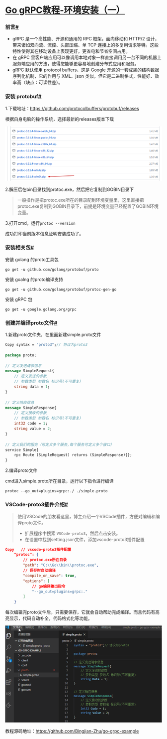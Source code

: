 # [Go gRPC教程-环境安装（一）](https://www.cnblogs.com/FireworksEasyCool/p/12669371.html)

### 前言[#](https://www.cnblogs.com/FireworksEasyCool/p/12669371.html#825018497)

- gRPC 是一个高性能、开源和通用的 RPC 框架，面向移动和 HTTP/2 设计，带来诸如双向流、流控、头部压缩、单 TCP 连接上的多复用请求等特。这些特性使得其在移动设备上表现更好，更省电和节省空间占用。
- 在 gRPC 里客户端应用可以像调用本地对象一样直接调用另一台不同的机器上服务端应用的方法，使得您能够更容易地创建分布式应用和服务。
- gRPC 默认使用 protocol buffers，这是 Google 开源的一套成熟的结构数据序列化机制，它的作用与 XML、json 类似，但它是二进制格式，性能好、效率高（缺点：可读性差）。

### 安装 protobuf[#](https://www.cnblogs.com/FireworksEasyCool/p/12669371.html#1307165860)

1.下载地址：https://github.com/protocolbuffers/protobuf/releases

根据自身电脑的操作系统，选择最新的releases版本下载

[![img](./images/1508611-20200409190731232-700613932.png)](https://img2020.cnblogs.com/blog/1508611/202004/1508611-20200409190731232-700613932.png)

2.解压后在bin目录找到protoc.exe，然后把它复制到GOBIN目录下

> 一般操作是把protoc.exe所在的目录配到环境变量里，这里直接把protoc.exe复制到GOBIN目录下，前提是环境变量已经配置了GOBIN环境变量。

3.打开cmd，运行`protoc --version`

成功打印当前版本信息证明安装成功了。

### 安装相关包[#](https://www.cnblogs.com/FireworksEasyCool/p/12669371.html#1429743062)

安装 golang 的proto工具包

```
go get -u github.com/golang/protobuf/proto
```

安装 goalng 的proto编译支持

```
go get -u github.com/golang/protobuf/protoc-gen-go
```

安装 gRPC 包

```
go get -u google.golang.org/grpc
```

### 创建并编译proto文件[#](https://www.cnblogs.com/FireworksEasyCool/p/12669371.html#3526556568)

1.新建proto文件夹，在里面新建simple.proto文件

```protobuf
Copy syntax = "proto3";// 协议为proto3

package proto;

// 定义发送请求信息
message SimpleRequest{
    // 定义发送的参数
    // 参数类型 参数名 标识号(不可重复)
    string data = 1;
}

// 定义响应信息
message SimpleResponse{
    // 定义接收的参数
    // 参数类型 参数名 标识号(不可重复)
    int32 code = 1;
    string value = 2;
}

// 定义我们的服务（可定义多个服务,每个服务可定义多个接口）
service Simple{
    rpc Route (SimpleRequest) returns (SimpleResponse){};
}
```

2.编译proto文件

cmd进入simple.proto所在目录，运行以下指令进行编译

```
protoc --go_out=plugins=grpc:./ ./simple.proto
```

### VSCode-proto3插件介绍[#](https://www.cnblogs.com/FireworksEasyCool/p/12669371.html#3214696591)

> 使用VSCode的朋友看这里，博主介绍一个VSCode插件，方便对编辑和编译proto文件。
>
> - 扩展程序中搜索 `VSCode-proto3`，然后点击安装。
> - 在设置中找到setting.json文件，添加vscode-proto3插件配置

```json
Copy   // vscode-proto3插件配置
    "protoc": {
        // protoc.exe所在目录
        "path": "C:\\Go\\bin\\protoc.exe",
        // 保存时自动编译
        "compile_on_save": true,
        "options": [
            // go编译输出指令
            "--go_out=plugins=grpc:."
        ]
    }
```

每次编辑完proto文件后，只需要保存，它就会自动帮助完成编译。而且代码有高亮显示，代码自动补全，代码格式化等功能。

[![img](./images/1508611-20200409201719878-445176439.gif)](https://img2020.cnblogs.com/blog/1508611/202004/1508611-20200409201719878-445176439.gif)

教程源码地址：https://github.com/Bingjian-Zhu/go-grpc-example